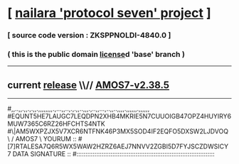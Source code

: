 
# [ [nailara 'protocol seven' project](http://nailara.network/) ]

### [ source code version : ZKSPPNOLDI-4840.0 ]

### ( this is the public domain [license](../license)d 'base' branch )
---
## current [release](https://github.com/nailara-technologies/protocol-7/releases) \\\\// [AMOS7-v2.38.5](https://github.com/nailara-technologies/protocol-7/releases/tag/AMOS7-v2.38.5)
---

#,,..,,.,,.,.,,.,,,,,,,,.,...,,..,.,.,,..,,,.,..,,...,..,,..,,,,.,,,,,,.,,,,,,
#EQUNT5HE7LAUGC7LEQDPN2XHB4MKRIE5N7CUUOIGB47OPZ4HUYIRY6MUW7365C6RZ26HFCHTS4NTK
#\\\|AM5WXPZJX5V7XCR6NTFNK46P3MX5SOD4IF2EQFO5DXSW2LJDVOQ \ / AMOS7 \ YOURUM ::
#\[7]RTALESA7Q6R5WX5WAW2HZRZ6AEJ7NNVV2ZGBI5D7FYJSCZDWSICY 7  DATA SIGNATURE ::
#:::::::::::::::::::::::::::::::::::::::::::::::::::::::::::::::::::::::::::::
